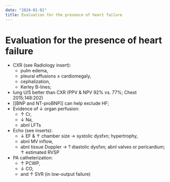 ```yaml
---
date: "2024-01-01"
title: Evaluation for the presence of heart failure
---
```



# Evaluation for the presence of heart failure

- CXR (see Radiology insert):
  - pulm edema,
  - pleural effusions ± cardiomegaly,
  - cephalization,
  - Kerley B-lines;
- lung U/S better than CXR (PPV & NPV 92% vs. 77%; Chest 2015;148:202)
- [[BNP and NT-proBNP]] can help exclude HF;
- Evidence of ↓ organ perfusion:
  - ↑ Cr,
  - ↓ Na,
  - abnl LFTs
- Echo (see inserts):
  - ↓ EF & ↑ chamber size → systolic dysfxn; hypertrophy,
  - abnl MV inflow,
  - abnl tissue Doppler → ? diastolic dysfxn; abnl valves or pericardium; ↑ estimated RVSP
- PA catheterization:
  - ↑ PCWP,
  - ↓ CO,
  - and ↑ SVR (in low-output failure)
